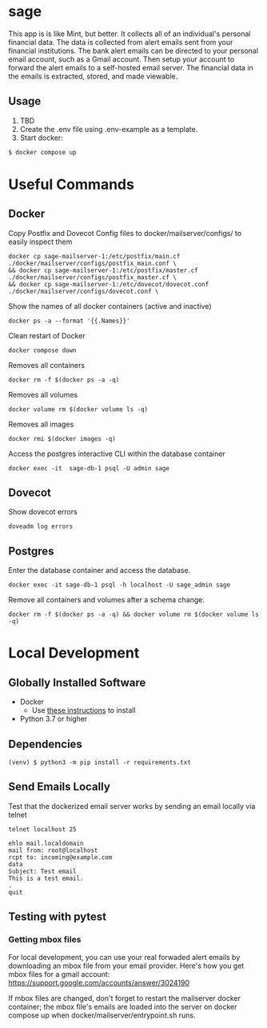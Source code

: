 # sage

This app is is like Mint, but better. It collects all of an individual's personal financial data. The data is collected from alert emails sent from your financial institutions. The bank alert emails can be directed to your personal email account, such as a Gmail account. Then setup your account to forward the alert emails to a self-hosted email server. The financial data in the emails is extracted, stored, and made viewable. 

## Usage
1. TBD
2. Create the .env file using .env-example as a template.
3. Start docker:
```bash
$ docker compose up
```

# Useful Commands
## Docker
Copy Postfix and Dovecot Config files to docker/mailserver/configs/ to easily inspect them
```
docker cp sage-mailserver-1:/etc/postfix/main.cf ./docker/mailserver/configs/postfix_main.conf \
&& docker cp sage-mailserver-1:/etc/postfix/master.cf ./docker/mailserver/configs/postfix_master.cf \
&& docker cp sage-mailserver-1:/etc/dovecot/dovecot.conf ./docker/mailserver/configs/dovecot.conf \
```
Show the names of all docker containers (active and inactive)
```
docker ps -a --format '{{.Names}}'
```
Clean restart of Docker
```
docker compose down
```
Removes all containers
```
docker rm -f $(docker ps -a -q)
```
Removes all volumes
```
docker volume rm $(docker volume ls -q)
```
Removes all images
```
docker rmi $(docker images -q)
```
Access the postgres interactive CLI within the database container
```
docker exec -it  sage-db-1 psql -U admin sage
```

## Dovecot
Show dovecot errors
```
doveadm log errors
```

## Postgres
Enter the database container and access the database.
```
docker exec -it sage-db-1 psql -h localhost -U sage_admin sage
```
Remove all containers and volumes after a schema change.
```
docker rm -f $(docker ps -a -q) && docker volume rm $(docker volume ls -q)
```

# Local Development

## Globally Installed Software
- Docker
  - Use [these instructions](https://docs.docker.com/engine/install/) to install 
- Python 3.7 or higher

## Dependencies
```
(venv) $ python3 -m pip install -r requirements.txt
```

## Send Emails Locally
Test that the dockerized email server works by sending an email locally via telnet
```
telnet localhost 25

ehlo mail.localdomain
mail from: root@localhost
rcpt to: incoming@example.com
data
Subject: Test email 
This is a test email.
.
quit
```

## Testing with pytest


### Getting mbox files
For local development, you can use your real forwaded alert emails by downloading an mbox file from your email provider. Here's how you get mbox files for a gmail account:
https://support.google.com/accounts/answer/3024190

If mbox files are changed, don't forget to restart the mailserver docker container; the mbox file's emails are loaded into the server on docker compose up when docker/mailserver/entrypoint.sh runs.